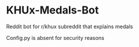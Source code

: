 # KHUx-Medals-Bot
Reddit bot for r/khux subreddit that explains medals

Config.py is absent for security reasons
